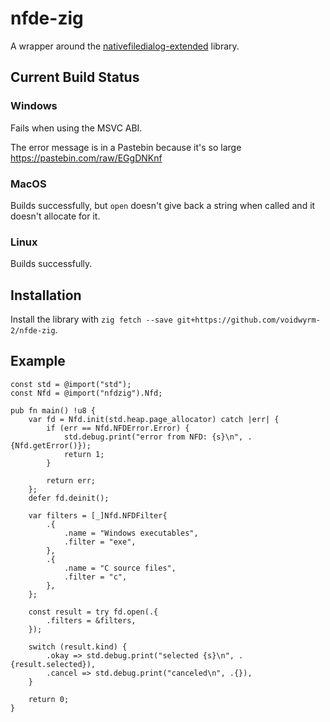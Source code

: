 # nfde-zig

A wrapper around the [nativefiledialog-extended](https://github.com/btzy/nativefiledialog-extended) library.

## Current Build Status

### Windows

Fails when using the MSVC ABI.

The error message is in a Pastebin because it's so large
https://pastebin.com/raw/EGgDNKnf

### MacOS

Builds successfully, but `open` doesn't give back a string when called and it doesn't allocate for it.

### Linux

Builds successfully.

## Installation

Install the library with `zig fetch --save git+https://github.com/voidwyrm-2/nfde-zig`.

## Example

```zig
const std = @import("std");
const Nfd = @import("nfdzig").Nfd;

pub fn main() !u8 {
    var fd = Nfd.init(std.heap.page_allocator) catch |err| {
        if (err == Nfd.NFDError.Error) {
            std.debug.print("error from NFD: {s}\n", .{Nfd.getError()});
            return 1;
        }

        return err;
    };
    defer fd.deinit();

    var filters = [_]Nfd.NFDFilter{
        .{
            .name = "Windows executables",
            .filter = "exe",
        },
        .{
            .name = "C source files",
            .filter = "c",
        },
    };

    const result = try fd.open(.{
        .filters = &filters,
    });

    switch (result.kind) {
        .okay => std.debug.print("selected {s}\n", .{result.selected}),
        .cancel => std.debug.print("canceled\n", .{}),
    }

    return 0;
}
```
